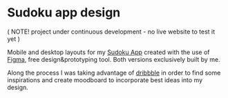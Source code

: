 # Sudoku app design

<p>( NOTE! project under continuous development - no live website to test it yet )</p>

Mobile and desktop layouts for my [Sudoku App](https://github.com/bartekszajna/sudoku_app/) created with the use of [Figma](https://figma.com), free design&prototyping tool. Both versions exclusively built by me.

Along the process I was taking advantage of [dribbble](https://dribbble.com/) in order to find some inspirations and create moodboard to incorporate best ideas into my design.

